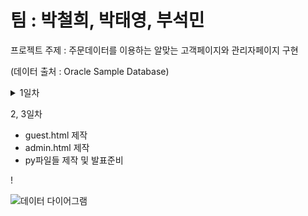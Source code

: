 # 팀 : 박철희, 박태영, 부석민


프로젝트 주제 : 주문데이터를 이용하는 알맞는 고객페이지와 관리자페이지 구현 


(데이터 출처 : Oracle Sample Database)


<details><summary>1일차</summary><br>
  - 주제선정 <br>
  - 사용할 데이터 검색 및 가공 <br>
  - main.html 제작 및 나머지 틀 제작 <br>
  </details>
  

2, 3일차
  - guest.html 제작
  - admin.html 제작
  - py파일들 제작 및 발표준비
  
  
 ! 
  

![데이터 다이어그램](https://user-images.githubusercontent.com/83930252/123186871-08c1b580-d4d4-11eb-8850-a176400ff3dd.png)


